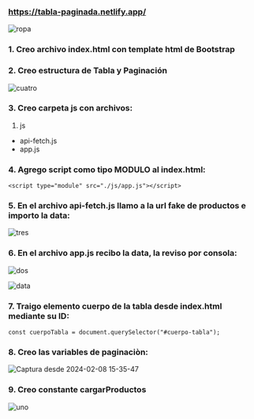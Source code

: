### https://tabla-paginada.netlify.app/

![ropa](https://github.com/pedro-donoso/tabla-paginada/assets/68760595/20c4c8dc-ed82-406f-acc8-683f2a7921a6)

### 1. Creo archivo index.html con template html de Bootstrap

### 2. Creo estructura de Tabla y Paginación

![cuatro](https://github.com/pedro-donoso/tabla-paginada/assets/68760595/e5995799-553b-4f17-b673-327939afd8a7)

### 3. Creo carpeta js con archivos:

1. js
 - api-fetch.js
 - app.js 

### 4. Agrego script como tipo MODULO al index.html:

```
<script type="module" src="./js/app.js"></script>
```
### 5. En el archivo api-fetch.js llamo a la url fake de productos e importo la data:

![tres](https://github.com/pedro-donoso/tabla-paginada/assets/68760595/a1441380-9e4e-45b0-a61d-845dba341a16)


### 6. En el archivo app.js recibo la data, la reviso por consola:

![dos](https://github.com/pedro-donoso/tabla-paginada/assets/68760595/baa0d64a-9997-4d43-9c1f-6c1e0efb6bd8)



![data](https://github.com/pedro-donoso/tabla-paginada/assets/68760595/87450758-4461-4f62-b8b3-3a9290315436)

### 7. Traigo elemento cuerpo de la tabla desde index.html mediante su ID:
```
const cuerpoTabla = document.querySelector("#cuerpo-tabla");
```

### 8. Creo las variables de paginaciòn:
![Captura desde 2024-02-08 15-35-47](https://github.com/pedro-donoso/tabla-paginada/assets/68760595/33fbd563-4f19-459b-b8d7-2eade7bbd99b)


### 9. Creo constante cargarProductos

![uno](https://github.com/pedro-donoso/tabla-paginada/assets/68760595/febb9899-9208-49b1-95eb-cd9dff2efdbd)
